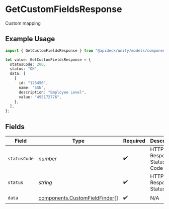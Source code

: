 # GetCustomFieldsResponse

Custom mapping

## Example Usage

```typescript
import { GetCustomFieldsResponse } from "@apideck/unify/models/components";

let value: GetCustomFieldsResponse = {
  statusCode: 200,
  status: "OK",
  data: [
    {
      id: "123456",
      name: "SSN",
      description: "Employee Level",
      value: "495172776",
    },
  ],
};
```

## Fields

| Field                                                                          | Type                                                                           | Required                                                                       | Description                                                                    | Example                                                                        |
| ------------------------------------------------------------------------------ | ------------------------------------------------------------------------------ | ------------------------------------------------------------------------------ | ------------------------------------------------------------------------------ | ------------------------------------------------------------------------------ |
| `statusCode`                                                                   | *number*                                                                       | :heavy_check_mark:                                                             | HTTP Response Status Code                                                      | 200                                                                            |
| `status`                                                                       | *string*                                                                       | :heavy_check_mark:                                                             | HTTP Response Status                                                           | OK                                                                             |
| `data`                                                                         | [components.CustomFieldFinder](../../models/components/customfieldfinder.md)[] | :heavy_check_mark:                                                             | N/A                                                                            |                                                                                |